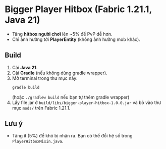 # Bigger Player Hitbox (Fabric 1.21.1, Java 21)

- Tăng **hitbox người chơi** lên ~5% để PvP dễ hơn.
- Chỉ ảnh hưởng tới **PlayerEntity** (không ảnh hưởng mob khác).

## Build
1. Cài **Java 21**.
2. Cài **Gradle** (nếu không dùng gradle wrapper).
3. Mở terminal trong thư mục này:
   ```bash
   gradle build
   ```
   (hoặc `./gradlew build` nếu bạn tự thêm gradle wrapper)
4. Lấy file jar ở `build/libs/bigger-player-hitbox-1.0.0.jar` và bỏ vào thư mục `mods/` trên Fabric 1.21.1.

## Lưu ý
- Tăng ít (5%) để khó bị nhận ra. Bạn có thể đổi hệ số trong `PlayerHitboxMixin.java`.
